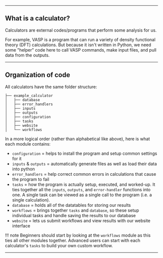 
----------------------------------------------------------------------

## What is a calculator?

Calculators are external codes/programs that perform some analysis for us. 

For example, VASP is a program that can run a variety of density functional theory (DFT) calculations. But because it isn't written in Python, we need some "helper" code here to call VASP commands, make input files, and pull data from the outputs. 

----------------------------------------------------------------------

## Organization of code

All calculators have the same folder structure:

```
├── example_calculator
│   ├── database
│   ├── error_handlers
│   ├── inputs
│   ├── outputs
│   ├── configuration
│   ├── tasks
│   ├── website
│   └── workflows
```

In a more logical order (rather than alphabetical like above), here is what each module contains:

- `configuration` = helps to install the program and setup common settings for it
- `inputs` & `outputs` = automatically generate files as well as load their data into python
- `error_handlers` = help correct common errors in calculations that cause the program to fail
- `tasks` = how the program is actually setup, executed, and worked-up. It ties together all the `inputs`, `outputs`, and `error-handler` functions into one. A single task can be viewed as a single call to the program (i.e. a single calculation).
- `database` = holds all of the datatables for storing our results
- `workflows`  = brings together `tasks` and `database`, so these setup individual tasks and handle saving the results to our database
- `website` = lets us submit workflows and view results with our website interface

!!! note
    Beginners should start by looking at the `workflows` module as this ties all other modules together. Advanced users can start with each calculator's `tasks` to build your own custom workflow.

----------------------------------------------------------------------
